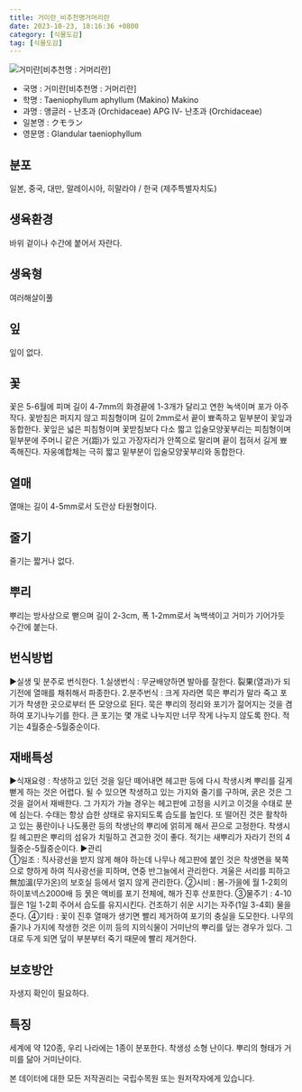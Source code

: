 ```yaml
---
title: 거미란_비추천명거머리란
date: 2023-10-23, 18:16:36 +0800
category: [식물도감]
tag: [식물도감]
---
```




![거미란[비추천명 : 거머리란]](http://www.nature.go.kr/fileUpload/plants/basic/Orchidaceae/Taeniophyllum/6415/1_th2.JPG)
- 국명 : 거미란[비추천명 : 거머리란]
- 학명 : Taeniophyllum aphyllum (Makino) Makino
- 과명 : 앵글러 - 난초과 (Orchidaceae) APG Ⅳ- 난초과 (Orchidaceae)
- 일본명 : クモラン
- 영문명 : Glandular taeniophyllum


## 분포
일본, 중국, 대만, 말레이시아, 히말라야 / 한국 (제주특별자치도) 
## 생육환경
바위 겉이나 수간에 붙어서 자란다.
## 생육형
여러해살이풀
## 잎
잎이 없다.
## 꽃
꽃은 5-6월에 피며 길이 4-7mm의 화경끝에 1-3개가 달리고 연한 녹색이며 포가 아주 작다. 꽃받침은 퍼지지 않고 피침형이며 길이 2mm로서 끝이 뾰족하고 밑부분이 꽃잎과 동합한다. 꽃잎은 넓은 피침형이며 꽃받침보다 다소 짧고 입술모양꽃부리는 피침형이며 밑부분에 주머니 같은 거(距)가 있고 가장자리가 안쪽으로 말리며 끝이 접혀서 길게 뾰족해진다. 자웅예합체는 극히 짧고 밑부분이 입술모양꽃부리와 동합한다.
## 열매
열매는 길이 4-5mm로서 도란상 타원형이다.
## 줄기
줄기는 짧거나 없다.
## 뿌리
뿌리는 방사상으로 뻗으며 길이 2-3cm, 폭 1-2mm로서 녹백색이고 거미가 기어가듯 수간에 붙는다.
## 번식방법
▶실생 및 분주로 번식한다. 1.실생번식 : 무균배양하면 발아를 잘한다. 裂果(열과)가 되기전에 열매를 채취해서 파종한다.2.분주번식 : 크게 자라면 묵은 뿌리가 말라 죽고 포기가 착생한 곳으로부터 뜬 모양으로 된다. 묵은 뿌리의 정리와 포기가 젊어지는 것을 겸하여 포기나누기를 한다. 큰 포기는 몇 개로 나누지만 너무 작게 나누지 않도록 한다. 적기는 4월중순-5월중순이다.
## 재배특성
▶식재요령 : 착생하고 있던 것을 일단 떼어내면 헤고판 등에 다시 착생시켜 뿌리를 길게 뻗게 하는 것은 어렵다. 될 수 있으면 착생하고 있는 가지와 줄기를 구하며, 굵은 것은 그것을 걸어서 재배한다. 그 가지가 가늘 경우는 헤고판에 고정을 시키고 이것을 수태로 분에 심는다. 수태는 항상 습한 상태로 유지되도록 습도를 높인다. 또 떨어진 것은 활착하고 있는 풍란이나 나도풍란 등의 착생난의 뿌리에 얽히게 해서 끈으로 고정한다. 착생시킬 헤고판은 뿌리의 섬유가 치밀하고 견고한 것이 좋다. 적기는 새뿌리가 자라기 전의 4월중순-5월중순이다. ▶관리  ①일조 : 직사광선을 받지 않게 해야 하는데 나무나 헤고판에 붙인 것은 착생면을 북쪽으로 향하게 하여 직사광선을 피하며, 연중 반그늘에서 관리한다. 겨울은 서리를 피하고 無加溫(무가온)의 보호실 등에서 얼지 않게 관리한다. ②시비 : 봄-가을에 월 1-2회의 하이포넥스2000배 등 묽은 액비를 포기 전체에, 해가 진후 산포한다. ③물주기 : 4-10월은 1일 1-2회 주어서 습도를 유지시킨다. 건조하기 쉬운 시기는 자주(1일 3-4회) 물을 준다. ④기타 : 꽃이 진후 열매가 생기면 빨리 제거하여 포기의 충실을 도모한다. 나무의 줄기나 가지에 착생한 것은 이끼 등의 지의식물이 거미난의 뿌리를 덮는 경우가 있다. 그대로 두게 되면 덮이 부분부터 죽기 때문에 빨리 제거한다.
## 보호방안
자생지 확인이 필요하다.
## 특징
세계에 약 120종, 우리 나라에는 1종이 분포한다. 착생성 소형 난이다. 뿌리의 형태가 거미를 닮아 거미난이다.






본 데이터에 대한 모든 저작권리는 국립수목원 또는 원저작자에게 있습니다.
